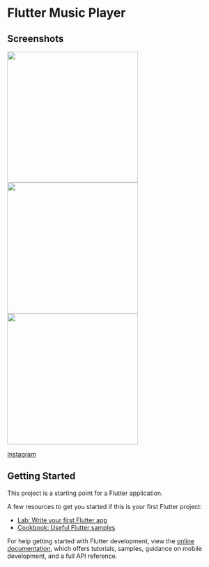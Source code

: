 # Flutter Music Player
## Screenshots
<p>
  <img src="https://user-images.githubusercontent.com/96375955/188636956-4731f5f6-c054-477b-b4b5-dc36405e04b5.png" width="300">
  <img src="https://user-images.githubusercontent.com/96375955/188636970-e66deeb6-7f9f-4428-bfd1-8e35c8180dcf.png" width="300">
  <img src="https://user-images.githubusercontent.com/96375955/188637221-2c8b241a-cc0f-473e-b912-346eb00f2138.png" width="300">
  </p>
 


[Instagram](https://instagram.com/niima.dev)
## Getting Started

This project is a starting point for a Flutter application.

A few resources to get you started if this is your first Flutter project:

- [Lab: Write your first Flutter app](https://docs.flutter.dev/get-started/codelab)
- [Cookbook: Useful Flutter samples](https://docs.flutter.dev/cookbook)

For help getting started with Flutter development, view the
[online documentation](https://docs.flutter.dev/), which offers tutorials,
samples, guidance on mobile development, and a full API reference.

